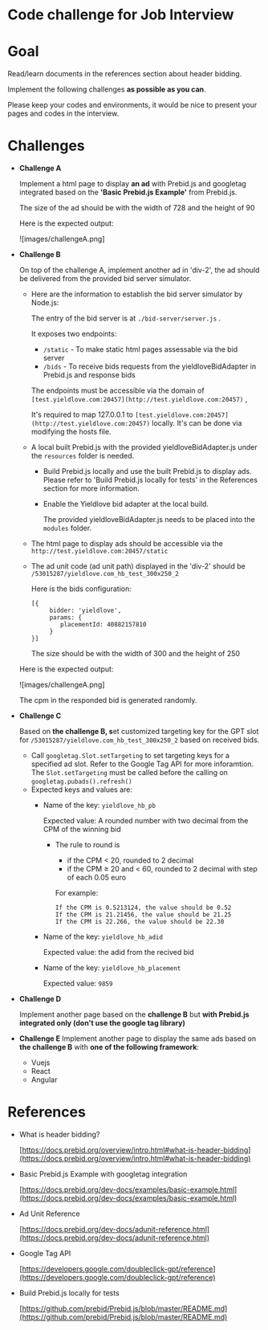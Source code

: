 # Code challenge for Job Interview

# Goal

Read/learn documents in the references section about header bidding. 

Implement the following challenges **as possible as you can**.

Please keep your codes and environments, it would be nice to present your pages and codes in the interview.

# Challenges

- **Challenge A**

    Implement a html page to display **an ad** with Prebid.js and googletag integrated based on the **'Basic Prebid.js Example'** from Prebid.js.

    The size of the ad should be with the width of 728 and the height of 90

    Here is the expected output:

    ![images/challengeA.png]

- **Challenge B**

    On top of the challenge A, implement another ad in 'div-2', the ad should be delivered from the provided bid server simulator.

    - Here are the information to establish the  bid server simulator by Node.js:

        The entry of the bid server is at `./bid-server/server.js` .

        It exposes two endpoints:

        - `/static` - To make static html pages assessable via the bid server
        - `/bids` - To receive bids requests from the yieldloveBidAdapter in Prebid.js and response bids

        The endpoints must be accessible via the domain of `[test.yieldlove.com:20457](http://test.yieldlove.com:20457)` ,

        It's required to map 127.0.0.1 to `[test.yieldlove.com:20457](http://test.yieldlove.com:20457)` locally. It's can be done via modifying the hosts file.

    - A local built Prebid.js with the provided yieldloveBidAdapter.js under the `resources` folder is needed.
        - Build Prebid.js locally and use the built Prebid.js to display ads. Please refer to 'Build Prebid.js locally for tests' in the References section for more information.
        - Enable the Yieldlove bid adapter at the local build.

            The provided yieldloveBidAdapter.js needs to be placed into the `modules` folder.

    - The html page to display ads should be accessible via the `http://test.yieldlove.com:20457/static`
    - The ad unit code (ad unit path) displayed in the 'div-2' should be `/53015287/yieldlove.com_hb_test_300x250_2`

        Here is the bids configuration:

        ```
        [{
             bidder: 'yieldlove',
             params: {
                placementId: 40882157810
             }
        }]
        ```

        The size should be with the width of 300 and the height of 250

    Here is the expected output:

    ![images/challengeA.png]

    The cpm in the responded bid is generated randomly.

- **Challenge C**

    Based on **the challenge B, s**et customized targeting key for the GPT slot for `/53015287/yieldlove.com_hb_test_300x250_2` based on received bids.

    - Call `googletag.Slot.setTargeting` to set targeting keys for a specified ad slot. Refer to the Google Tag API for more inforamtion. The `Slot.setTargeting` must be called before the calling on `googletag.pubads().refresh()`
    - Expected keys and values are:
        - Name of the key: `yieldlove_hb_pb`

            Expected value: A rounded number with two decimal from the CPM of the winning bid

            - The rule to round is
                - if the CPM < 20, rounded to 2 decimal
                - if the CPM ≥ 20 and < 60, rounded to 2 decimal with step of each 0.05 euro

                For example:

                ```
                If the CPM is 0.5213124, the value should be 0.52
                If the CPM is 21.21456, the value should be 21.25
                If the CPM is 22.266, the value should be 22.30
                ```

        - Name of the key: `yieldlove_hb_adid`

            Expected value: the adid from the recived bid

        - Name of the key: `yieldlove_hb_placement`

            Expected value: `9859`

- **Challenge D**

    Implement another page based on the **challenge B** but **with Prebid.js integrated only (don't use the google tag library)**

- **Challenge E**
Implement another page to display the same ads based on **the challenge B** with **one of the following framework**:
    - Vuejs
    - React
    - Angular

# References

- What is header bidding?

    [https://docs.prebid.org/overview/intro.html#what-is-header-bidding](https://docs.prebid.org/overview/intro.html#what-is-header-bidding)

- Basic Prebid.js Example with googletag integration

    [https://docs.prebid.org/dev-docs/examples/basic-example.html](https://docs.prebid.org/dev-docs/examples/basic-example.html)

- Ad Unit Reference

    [https://docs.prebid.org/dev-docs/adunit-reference.html](https://docs.prebid.org/dev-docs/adunit-reference.html)

- Google Tag API

    [https://developers.google.com/doubleclick-gpt/reference](https://developers.google.com/doubleclick-gpt/reference)

- Build Prebid.js locally for tests

    [https://github.com/prebid/Prebid.js/blob/master/README.md](https://github.com/prebid/Prebid.js/blob/master/README.md)